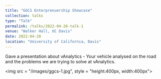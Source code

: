 ```yaml
---
title: "GGCS Enterprenuership Showcase"
collection: talks
type: "Talk"
permalink: /talks/2022-04-20-talk-1
venue: "Walker Hall, UC Davis"
date: 2022-04-20
location: "University of California, Davis"
---
```


<!-- This is a description of your talk, which is a markdown files that can be all markdown-ified like any other post. Yay markdown! -->

Gave a presentation about vAnalytics - Your vehicle analysed on the road and the problems we are trying to solve at vAnalytics. 

<img src = "/images/ggcs-1.jpg", style = "height:400px, width:400px">